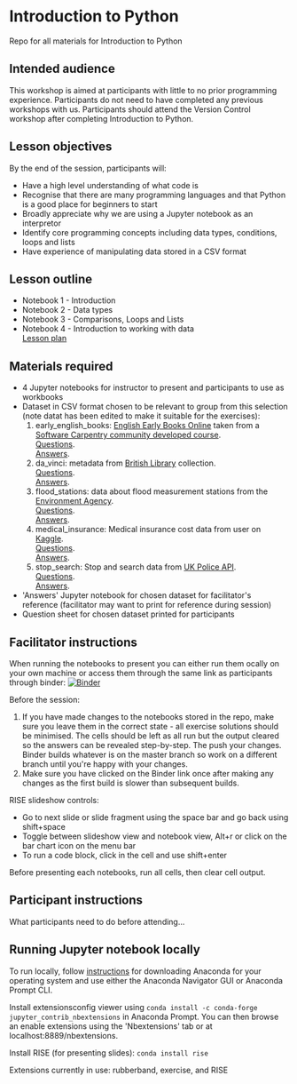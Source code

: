 # Introduction to Python
Repo for all materials for Introduction to Python

## Intended audience
This workshop is aimed at participants with little to no prior programming experience. Participants do not need to have completed any previous workshops with us. Participants should attend the Version Control workshop after completing Introduction to Python.

## Lesson objectives
By the end of the session, participants will:
- Have a high level understanding of what code is
- Recognise that there are many programming languages and that Python is a good place for beginners to start
- Broadly appreciate why we are using a Jupyter notebook as an interpretor
- Identify core programming concepts including data types, conditions, loops and lists
- Have experience of manipulating data stored in a CSV format

## Lesson outline
* Notebook 1 - Introduction 
* Notebook 2 - Data types 
* Notebook 3 - Comparisons, Loops and Lists
* Notebook 4 - Introduction to working with data  
[Lesson plan](./lesson-plan.md)  

## Materials required
* 4 Jupyter notebooks for instructor to present and participants to use as workbooks
* Dataset in CSV format chosen to be relevant to group from this selection (note datat has been edited to make it suitable for the exercises):
  1. early_english_books: [English Early Books Online](https://eebo.chadwyck.com/home) taken from a [Software Carpentry community developed course](https://carpentries-incubator.github.io/python-humanities-lesson/).  
  [Questions](./question_sheets/early_english_books_questions.md).   
  [Answers](./facilitator_docs/Answers_early_english_books.ipynb).  
  2. da_vinci: metadata from [British Library](https://www.bl.uk/collection-metadata/downloads) collection.  
  [Questions](./question_sheets/da_vinci_questions.md).   
  [Answers](./facilitator_docs/Answers_da_vinci.ipynb).  
  3. flood_stations: data about flood measurement stations from the [Environment Agency](https://environment.data.gov.uk/flood-monitoring/doc/reference#stations).   
  [Questions](./question_sheets/flood_stations.md).   
  [Answers](./facilitator_docs/Answers_flood_stations.ipynb).  
  4. medical_insurance: Medical insurance cost data from user on [Kaggle](https://www.kaggle.com/mirichoi0218/insurance).  
    [Questions](./question_sheets/medical_insurance_questions.md).   
  [Answers](./facilitator_docs/Answers_medical_insurance.ipynb).  
  5. stop_search: Stop and search data from [UK Police API](https://data.police.uk/docs/).  
    [Questions](./question_sheets/stop_search_questions.md).   
  [Answers](./facilitator_docs/Answers_stop_search.ipynb).  
* 'Answers' Jupyter notebook for chosen dataset for facilitator's reference (facilitator may want to print for reference during session)
* Question sheet for chosen dataset printed for participants

## Facilitator instructions
When running the notebooks to present you can either run them ocally on your own machine or access them through the same link as participants through binder:
[![Binder](https://mybinder.org/badge_logo.svg)](https://mybinder.org/v2/gh/NewcastleRSE-Training/intro-to-python.git/master)

Before the session:
1. If you have made changes to the notebooks stored in the repo, make sure you leave them in the correct state - all exercise solutions should be minimised. The cells should be left as all run but the output cleared so the answers can be revealed step-by-step. The push your changes. Binder builds whatever is on the master branch so work on a different branch until you're happy with your changes.
2. Make sure you have clicked on the Binder link once after making any changes as the first build is slower than subsequent builds. 

RISE slideshow controls:
* Go to next slide or slide fragment using the space bar and go back using shift+space
* Toggle between slideshow view and notebook view, Alt+r or click on the bar chart icon on the menu bar
* To run a code block, click in the cell and use shift+enter

Before presenting each notebooks, run all cells, then clear cell output.

## Participant instructions
What participants need to do before attending...

## Running Jupyter notebook locally
To run locally, follow [instructions](https://docs.anaconda.com/anaconda/install/) for downloading Anaconda for your operating system and use either the Anaconda Navigator GUI or Anaconda Prompt CLI.

Install extensionsconfig viewer using `conda install -c conda-forge jupyter_contrib_nbextensions` in Anaconda Prompt. You can then browse an enable extensions using the 'Nbextensions' tab or at localhost:8889/nbextensions.

Install RISE (for presenting slides): `conda install rise`

Extensions currently in use: rubberband, exercise, and RISE


